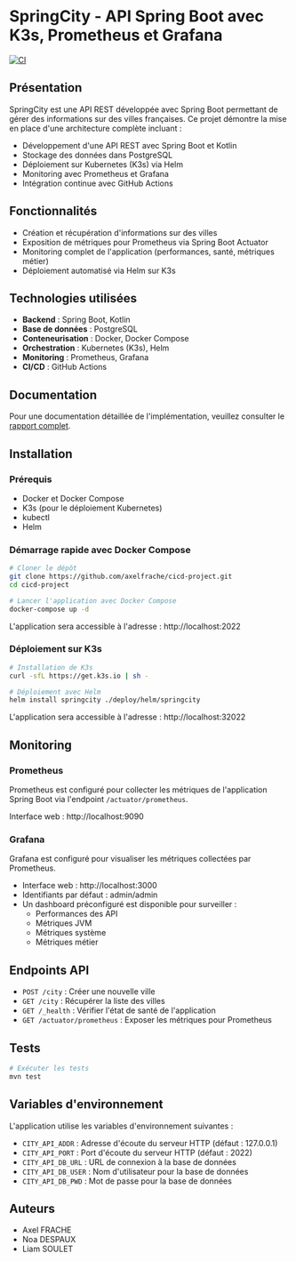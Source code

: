 # SpringCity - API Spring Boot avec K3s, Prometheus et Grafana

[![CI](https://github.com/axelfrache/cicd-project/actions/workflows/ci.yml/badge.svg)](https://github.com/axelfrache/cicd-project/actions/workflows/ci.yml)

## Présentation

SpringCity est une API REST développée avec Spring Boot permettant de gérer des informations sur des villes françaises. Ce projet démontre la mise en place d'une architecture complète incluant :

- Développement d'une API REST avec Spring Boot et Kotlin
- Stockage des données dans PostgreSQL
- Déploiement sur Kubernetes (K3s) via Helm
- Monitoring avec Prometheus et Grafana
- Intégration continue avec GitHub Actions

## Fonctionnalités

- Création et récupération d'informations sur des villes
- Exposition de métriques pour Prometheus via Spring Boot Actuator
- Monitoring complet de l'application (performances, santé, métriques métier)
- Déploiement automatisé via Helm sur K3s

## Technologies utilisées

- **Backend** : Spring Boot, Kotlin
- **Base de données** : PostgreSQL
- **Conteneurisation** : Docker, Docker Compose
- **Orchestration** : Kubernetes (K3s), Helm
- **Monitoring** : Prometheus, Grafana
- **CI/CD** : GitHub Actions

## Documentation

Pour une documentation détaillée de l'implémentation, veuillez consulter le [rapport complet](DO3-FRACHE-DESPAUX-SOULET%20Rapport%20CI_CD.pdf).

## Installation

### Prérequis

- Docker et Docker Compose
- K3s (pour le déploiement Kubernetes)
- kubectl
- Helm

### Démarrage rapide avec Docker Compose

```bash
# Cloner le dépôt
git clone https://github.com/axelfrache/cicd-project.git
cd cicd-project

# Lancer l'application avec Docker Compose
docker-compose up -d
```

L'application sera accessible à l'adresse : http://localhost:2022

### Déploiement sur K3s

```bash
# Installation de K3s
curl -sfL https://get.k3s.io | sh -

# Déploiement avec Helm
helm install springcity ./deploy/helm/springcity
```

L'application sera accessible à l'adresse : http://localhost:32022

## Monitoring

### Prometheus

Prometheus est configuré pour collecter les métriques de l'application Spring Boot via l'endpoint `/actuator/prometheus`.

Interface web : http://localhost:9090

### Grafana

Grafana est configuré pour visualiser les métriques collectées par Prometheus.

- Interface web : http://localhost:3000
- Identifiants par défaut : admin/admin
- Un dashboard préconfiguré est disponible pour surveiller :
  - Performances des API
  - Métriques JVM
  - Métriques système
  - Métriques métier

## Endpoints API

- `POST /city` : Créer une nouvelle ville
- `GET /city` : Récupérer la liste des villes
- `GET /_health` : Vérifier l'état de santé de l'application
- `GET /actuator/prometheus` : Exposer les métriques pour Prometheus

## Tests

```bash
# Exécuter les tests
mvn test
```

## Variables d'environnement

L'application utilise les variables d'environnement suivantes :

- `CITY_API_ADDR` : Adresse d'écoute du serveur HTTP (défaut : 127.0.0.1)
- `CITY_API_PORT` : Port d'écoute du serveur HTTP (défaut : 2022)
- `CITY_API_DB_URL` : URL de connexion à la base de données
- `CITY_API_DB_USER` : Nom d'utilisateur pour la base de données
- `CITY_API_DB_PWD` : Mot de passe pour la base de données

## Auteurs

- Axel FRACHE
- Noa DESPAUX
- Liam SOULET